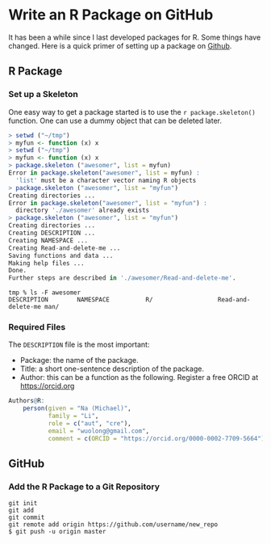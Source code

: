 # Write an R Package on GitHub

It has been a while since I last developed packages for R. Some things have
changed. Here is a quick primer of setting up a package on
[Github](https://github.com).

## R Package 

### Set up a Skeleton

One easy way to get a package started is to use the `r package.skeleton()`
function. One can use a dummy object that can be deleted later.

```r
> setwd ("~/tmp")
> myfun <- function (x) x
> setwd ("~/tmp")
> myfun <- function (x) x
> package.skeleton ("awesomer", list = myfun)
Error in package.skeleton("awesomer", list = myfun) : 
  'list' must be a character vector naming R objects
> package.skeleton ("awesomer", list = "myfun")
Creating directories ...
Error in package.skeleton("awesomer", list = "myfun") : 
  directory './awesomer' already exists
> package.skeleton ("awesomer", list = "myfun")
Creating directories ...
Creating DESCRIPTION ...
Creating NAMESPACE ...
Creating Read-and-delete-me ...
Saving functions and data ...
Making help files ...
Done.
Further steps are described in './awesomer/Read-and-delete-me'.
```

```shell
tmp % ls -F awesomer 
DESCRIPTION        NAMESPACE          R/                  Read-and-delete-me man/
```

### Required Files

The `DESCRIPTION` file is the most important:

- Package: the name of the package.
- Title: a short one-sentence description of the package.
- Author: this can be a function as the following. Register a free ORCID at https://orcid.org
```r
Authors@R: 
    person(given = "Na (Michael)",
           family = "Li",
           role = c("aut", "cre"),
           email = "wuolong@gmail.com",
           comment = c(ORCID = "https://orcid.org/0000-0002-7709-5664"))
```

## GitHub

### Add the R Package to a Git Repository

``` shell
git init
git add
git commit
git remote add origin https://github.com/username/new_repo
$ git push -u origin master
```

